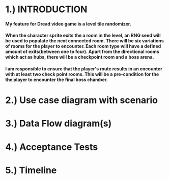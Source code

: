 # 1.) INTRODUCTION
#### My feature for Dread video game is a level tile randomizer.

#### When the character sprite exits the a room in the level, an RNG seed will be used to populate the next connected room. There will be six variations of rooms for the player to encounter. Each room type will have a defined amount of exits(between one to four). Apart from the directional rooms which act as hubs, there will be a checkpoint room and a boss arena.

#### I am responsible to ensure that the player's route results in an encounter with at least two check point rooms. This will be a pre-condition for the the player to encounter the final boss chamber. 

# 2.) Use case diagram with scenario
# 3.) Data Flow diagram(s)
# 4.) Acceptance Tests
# 5.) Timeline
